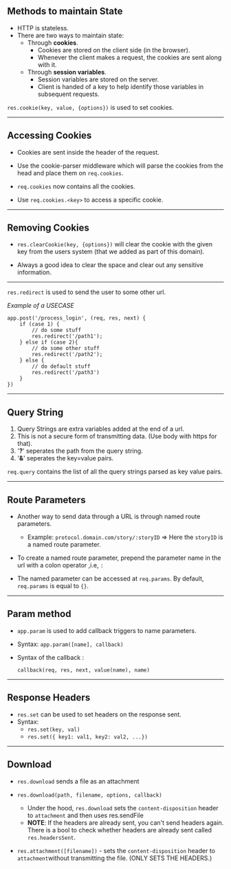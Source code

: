 ## Methods to maintain State

- HTTP is stateless.
- There are two ways to maintain state:
  - Through **cookies**.
    - Cookies are stored on the client side (in the browser).
    - Whenever the client makes a request, the cookies are sent along with it.
  - Through **session variables**.
    - Session variables are stored on the server.
    - Client is handed of a key to help identify those variables in subsequent requests.

`res.cookie(key, value, {options})` is used to set cookies.

---

## Accessing Cookies

- Cookies are sent inside the header of the request.

- Use the cookie-parser middleware which will parse the cookies from the head and place them on `req.cookies`.

- `req.cookies` now contains all the cookies.

- Use `req.cookies.<key>` to access a specific cookie.

---

## Removing Cookies

- `res.clearCookie(key, {options})` will clear the cookie with the given key from the users system (that we added as part of this domain).

- Always a good idea to clear the space and clear out any sensitive information.

---

`res.redirect` is used to send the user to some other url.

_Example of a USECASE_

```language
app.post('/process_login', (req, res, next) {
    if (case 1) {
        // do some stuff
        res.redirect('/path1');
    } else if (case 2){
        // do some other stuff
        res.redirect('/path2');
    } else {
        // do default stuff
        res.redirect('/path3')
    }
})
```

---

## Query String

1. Query Strings are extra variables added at the end of a url.
2. This is not a secure form of transmitting data. (Use body with https for that).
3. '**?**' seperates the path from the query string.
4. '**&**' seperates the key=value pairs.

`req.query` contains the list of all the query strings parsed as key value pairs.

---

## Route Parameters

- Another way to send data through a URL is through named route parameters.

  - Example: `protocol.domain.com/story/:storyID` => Here the `storyID` is a named route parameter.

- To create a named route parameter, prepend the parameter name in the url with a colon operator ,i.e, `:`

- The named parameter can be accessed at `req.params`. By default, `req.params` is equal to `{}`.

---

## Param method

- `app.param` is used to add callback triggers to name parameters.
- Syntax: `app.param([name], callback)`
- Syntax of the callback :

  `callback(req, res, next, value(name), name)`

---

## Response Headers

- `res.set` can be used to set headers on the response sent.
- Syntax:
  - `res.set(key, val)`
  - `res.set({ key1: val1, key2: val2, ...})`

---

## Download

- `res.download` sends a file as an attachment
- `res.download(path, filename, options, callback)`

  - Under the hood, `res.download` sets the `content-disposition` header to `attachment` and then uses res.sendFile
  - **NOTE**: If the headers are already sent, you can't send headers again. There is a bool to check whether headers are already sent called `res.headersSent`.

- `res.attachment([filename])` - sets the `content-disposition` header to `attachment`without transmitting the file. (ONLY SETS THE HEADERS.)

